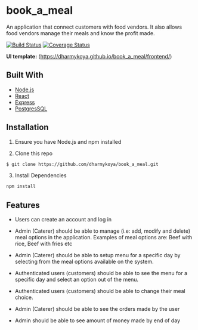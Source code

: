 # book_a_meal
An application that connect customers with food vendors.
It also allows food vendors manage their meals and know the profit made.

[![Build Status](https://travis-ci.org/dharmykoya/book_a_meal.svg?branch=ft-coveralls-fix)](https://travis-ci.org/dharmykoya/book_a_meal)
[![Coverage Status](https://coveralls.io/repos/github/dharmykoya/book_a_meal/badge.svg?branch=climate)](https://coveralls.io/github/dharmykoya/book_a_meal?branch=climate)

**UI template:** (https://dharmykoya.github.io/book_a_meal/frontend/)

## Built With
- [Node.js](https://nodejs.org/en/)
- [React](https://reactjs.org)
- [Express](https://expressjs.com)
- [PostgresSQL](https://postgresql.org)


## Installation
1. Ensure you have Node.js and npm installed

2. Clone this repo
```bash
$ git clone https://github.com/dharmykoya/book_a_meal.git
```
3. Install Dependencies
```bash
npm install
```

## Features
- Users can create an account and log in

- Admin (Caterer) should be able to manage (i.e: add, modify and delete) meal options in the application. Examples of meal options are:     Beef with rice, Beef with fries etc

- Admin (Caterer) should be able to setup menu for a specific day by selecting from the meal options available on the system.

- Authenticated users (customers) should be able to see the menu for a specific day and select an option out of the menu.

- Authenticated users (customers) should be able to change their meal choice.

- Admin (Caterer) should be able to see the orders made by the user

- Admin should be able to see amount of money made by end of day

